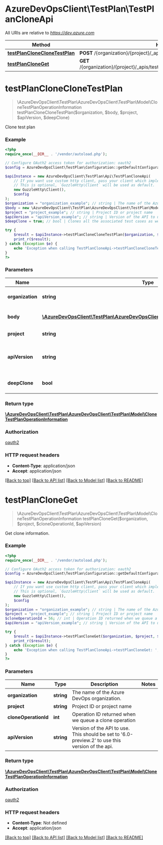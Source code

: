 # AzureDevOpsClient\TestPlan\TestPlanCloneApi

All URIs are relative to *https://dev.azure.com*

Method | HTTP request | Description
------------- | ------------- | -------------
[**testPlanCloneCloneTestPlan**](TestPlanCloneApi.md#testPlanCloneCloneTestPlan) | **POST** /{organization}/{project}/_apis/testplan/Plans/CloneOperation | 
[**testPlanCloneGet**](TestPlanCloneApi.md#testPlanCloneGet) | **GET** /{organization}/{project}/_apis/testplan/Plans/CloneOperation/{cloneOperationId} | 


# **testPlanCloneCloneTestPlan**
> \AzureDevOpsClient\TestPlan\AzureDevOpsClient\TestPlan\Model\CloneTestPlanOperationInformation testPlanCloneCloneTestPlan($organization, $body, $project, $apiVersion, $deepClone)



Clone test plan

### Example
```php
<?php
require_once(__DIR__ . '/vendor/autoload.php');

// Configure OAuth2 access token for authorization: oauth2
$config = AzureDevOpsClient\TestPlan\Configuration::getDefaultConfiguration()->setAccessToken('YOUR_ACCESS_TOKEN');

$apiInstance = new AzureDevOpsClient\TestPlan\Api\TestPlanCloneApi(
    // If you want use custom http client, pass your client which implements `GuzzleHttp\ClientInterface`.
    // This is optional, `GuzzleHttp\Client` will be used as default.
    new GuzzleHttp\Client(),
    $config
);
$organization = "organization_example"; // string | The name of the Azure DevOps organization.
$body = new \AzureDevOpsClient\TestPlan\AzureDevOpsClient\TestPlan\Model\CloneTestPlanParams(); // \AzureDevOpsClient\TestPlan\AzureDevOpsClient\TestPlan\Model\CloneTestPlanParams | Plan Clone Request Body detail TestPlanCloneRequest
$project = "project_example"; // string | Project ID or project name
$apiVersion = "apiVersion_example"; // string | Version of the API to use.  This should be set to '6.0-preview.2' to use this version of the api.
$deepClone = true; // bool | Clones all the associated test cases as well

try {
    $result = $apiInstance->testPlanCloneCloneTestPlan($organization, $body, $project, $apiVersion, $deepClone);
    print_r($result);
} catch (Exception $e) {
    echo 'Exception when calling TestPlanCloneApi->testPlanCloneCloneTestPlan: ', $e->getMessage(), PHP_EOL;
}
?>
```

### Parameters

Name | Type | Description  | Notes
------------- | ------------- | ------------- | -------------
 **organization** | **string**| The name of the Azure DevOps organization. |
 **body** | [**\AzureDevOpsClient\TestPlan\AzureDevOpsClient\TestPlan\Model\CloneTestPlanParams**](../Model/CloneTestPlanParams.md)| Plan Clone Request Body detail TestPlanCloneRequest |
 **project** | **string**| Project ID or project name |
 **apiVersion** | **string**| Version of the API to use.  This should be set to &#39;6.0-preview.2&#39; to use this version of the api. |
 **deepClone** | **bool**| Clones all the associated test cases as well | [optional]

### Return type

[**\AzureDevOpsClient\TestPlan\AzureDevOpsClient\TestPlan\Model\CloneTestPlanOperationInformation**](../Model/CloneTestPlanOperationInformation.md)

### Authorization

[oauth2](../../README.md#oauth2)

### HTTP request headers

 - **Content-Type**: application/json
 - **Accept**: application/json

[[Back to top]](#) [[Back to API list]](../../README.md#documentation-for-api-endpoints) [[Back to Model list]](../../README.md#documentation-for-models) [[Back to README]](../../README.md)

# **testPlanCloneGet**
> \AzureDevOpsClient\TestPlan\AzureDevOpsClient\TestPlan\Model\CloneTestPlanOperationInformation testPlanCloneGet($organization, $project, $cloneOperationId, $apiVersion)



Get clone information.

### Example
```php
<?php
require_once(__DIR__ . '/vendor/autoload.php');

// Configure OAuth2 access token for authorization: oauth2
$config = AzureDevOpsClient\TestPlan\Configuration::getDefaultConfiguration()->setAccessToken('YOUR_ACCESS_TOKEN');

$apiInstance = new AzureDevOpsClient\TestPlan\Api\TestPlanCloneApi(
    // If you want use custom http client, pass your client which implements `GuzzleHttp\ClientInterface`.
    // This is optional, `GuzzleHttp\Client` will be used as default.
    new GuzzleHttp\Client(),
    $config
);
$organization = "organization_example"; // string | The name of the Azure DevOps organization.
$project = "project_example"; // string | Project ID or project name
$cloneOperationId = 56; // int | Operation ID returned when we queue a clone operation
$apiVersion = "apiVersion_example"; // string | Version of the API to use.  This should be set to '6.0-preview.2' to use this version of the api.

try {
    $result = $apiInstance->testPlanCloneGet($organization, $project, $cloneOperationId, $apiVersion);
    print_r($result);
} catch (Exception $e) {
    echo 'Exception when calling TestPlanCloneApi->testPlanCloneGet: ', $e->getMessage(), PHP_EOL;
}
?>
```

### Parameters

Name | Type | Description  | Notes
------------- | ------------- | ------------- | -------------
 **organization** | **string**| The name of the Azure DevOps organization. |
 **project** | **string**| Project ID or project name |
 **cloneOperationId** | **int**| Operation ID returned when we queue a clone operation |
 **apiVersion** | **string**| Version of the API to use.  This should be set to &#39;6.0-preview.2&#39; to use this version of the api. |

### Return type

[**\AzureDevOpsClient\TestPlan\AzureDevOpsClient\TestPlan\Model\CloneTestPlanOperationInformation**](../Model/CloneTestPlanOperationInformation.md)

### Authorization

[oauth2](../../README.md#oauth2)

### HTTP request headers

 - **Content-Type**: Not defined
 - **Accept**: application/json

[[Back to top]](#) [[Back to API list]](../../README.md#documentation-for-api-endpoints) [[Back to Model list]](../../README.md#documentation-for-models) [[Back to README]](../../README.md)

